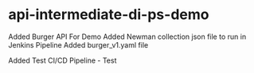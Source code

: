 # api-intermediate-di-ps-demo
Added Burger API For Demo
Added Newman collection json file to run in Jenkins Pipeline
Added burger_v1.yaml file

Added Test CI/CD Pipeline - Test

